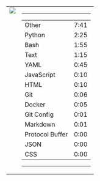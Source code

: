 
<table><tr>
<td valign="top">
  <img src="https://wakatime.com/share/@Aperture/0cd21d5d-ac4f-458d-9c71-d06f479c1297.png" />
</td>

<td valign="top">
  <hr>
  <table>
    <tr><td>Other</td><td>7:41</td></tr><tr><td>Python</td><td>2:25</td></tr><tr><td>Bash</td><td>1:55</td></tr><tr><td>Text</td><td>1:15</td></tr><tr><td>YAML</td><td>0:45</td></tr><tr><td>JavaScript</td><td>0:10</td></tr><tr><td>HTML</td><td>0:10</td></tr><tr><td>Git</td><td>0:06</td></tr><tr><td>Docker</td><td>0:05</td></tr><tr><td>Git Config</td><td>0:01</td></tr><tr><td>Markdown</td><td>0:01</td></tr><tr><td>Protocol Buffer</td><td>0:00</td></tr><tr><td>JSON</td><td>0:00</td></tr><tr><td>CSS</td><td>0:00</td></tr>
  </table>
  <hr>
</td>
</tr></table>

